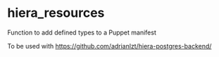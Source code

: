hiera_resources
===============

Function to add defined types to a Puppet manifest

To be used with https://github.com/adrianlzt/hiera-postgres-backend/
